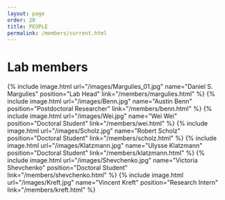```yaml
---
layout: page
order: 20
title: PEOPLE
permalink: /members/current.html
---
```


# Lab members  

{% include image.html url="/images/Margulies_01.jpg" name="Daniel S. Margulies" position="Lab Head" link="/members/margulies.html" %} 
{% include image.html url="/images/Benn.jpg" name="Austin Benn" position="Postdoctoral Researcher" link="/members/benn.html" %} 
{% include image.html url="/images/Wei.jpg" name="Wei Wei" position="Doctoral Student" link="/members/wei.html" %} 
{% include image.html url="/images/Scholz.jpg" name="Robert Scholz" position="Doctoral Student" link="/members/scholz.html" %} 
{% include image.html url="/images/Klatzmann.jpg" name="Ulysse Klatzmann" position="Doctoral Student" link="/members/klatzmann.html" %} 
{% include image.html url="/images/Shevchenko.jpg" name="Victoria Shevchenko" position="Doctoral Student" link="/members/shevchenko.html" %} 
{% include image.html url="/images/Kreft.jpg" name="Vincent Kreft" position="Research Intern" link="/members/kreft.html" %} 
<!--- 
{% include image.html url="/images/Alberti.jpg" name="Francesco Alberti" position="Doctoral Student" link="/members/alberti.html" %} 
--->
